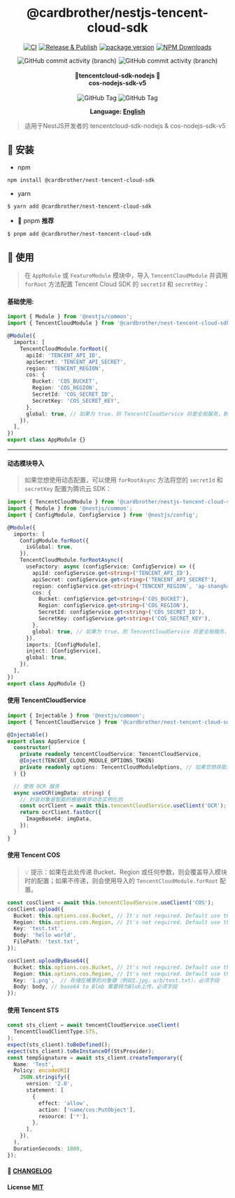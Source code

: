 <h1 align="center">
    @cardbrother/nestjs-tencent-cloud-sdk
</h1>
<p style="text-align:center;display:flex;justify-content:center;gap:5px;" align="center">
  <a href="https://github.com/guotingchao/nest-tencent-cloud-sdk/actions/workflows/CI.yml">
    <img alt="CI" src="https://github.com/guotingchao/nest-tencent-cloud-sdk/actions/workflows/CI.yml/badge.svg"/>
  </a>
  <a href="https://github.com/guotingchao/nest-tencent-cloud-sdk/actions/workflows/Release.yml">
    <img alt="Release &amp; Publish" src="https://github.com/guotingchao/nest-tencent-cloud-sdk/actions/workflows/Release.yml/badge.svg"/>
  </a>
  <a href="https://badge.fury.io/js/@cardbrother%2Fnestjs-tencent-cloud-sdk">
    <img alt="package version" src="https://badge.fury.io/js/@cardbrother%2Fnestjs-tencent-cloud-sdk.svg"/>
  </a>
  <a href="https://www.npmjs.com/package/@cardbrother/nestjs-tencent-cloud-sdk">
    <img alt="NPM Downloads" src="https://img.shields.io/npm/d18m/%40cardbrother%2Fnestjs-tencent-cloud-sdk"/>
  </a>
</p>
<p style="text-align:center;display:flex;justify-content:center;gap:5px;" align="center">
  <img alt="GitHub commit activity (branch)" src="https://img.shields.io/github/commit-activity/t/guotingchao/nest-tencent-cloud-sdk/main?logo=github&amp;logoColor=green&amp;color=%23FF40E0D0"/>
  <img alt="GitHub commit activity (branch)" src="https://img.shields.io/github/commit-activity/t/guotingchao/nest-tencent-cloud-sdk/develop?logo=github&amp;logoColor=green&amp;label=Develop%20Commits&amp;color=%23FF40E0D0"/>
</p>

<p style="display:flex;padding: 3px 0; justify-content:center; align-items:center;" align="center">
  <strong style="width:200px;">🚨tencentcloud-sdk-nodejs 🚨cos-nodejs-sdk-v5</strong>
  <p align="center">
    <img alt="GitHub Tag" src="https://img.shields.io/github/v/tag/TencentCloud/tencentcloud-sdk-nodejs?color=slateblue&labelColor=red&label=version">
    <img alt="GitHub Tag" src="https://img.shields.io/github/v/tag/tencentyun/cos-nodejs-sdk-v5?color=slateblue&labelColor=red&label=version">
  </p>
  <p align="center"><strong>Language: <a href="README.md">English</a></strong></p>
</p>

> 适用于NestJS开发者的 tencentcloud-sdk-nodejs & cos-nodejs-sdk-v5

## 🔨 安装

- npm

```bash
npm install @cardbrother/nest-tencent-cloud-sdk
```

- yarn

```bash
$ yarn add @cardbrother/nest-tencent-cloud-sdk
```

- 🚀 pnpm **推荐**

```bash
$ pnpm add @cardbrother/nest-tencent-cloud-sdk
```

## 🍚 使用

> 在 `AppModule` 或 `FeatureModule` 模块中，导入 `TencentCloudModule` 并调用 `forRoot` 方法配置 Tencent Cloud SDK 的 `secretId` 和 `secretKey`：

#### **基础使用:**

```ts
import { Module } from '@nestjs/common';
import { TencentCloudModule } from '@cardbrother/nest-tencent-cloud-sdk';

@Module({
  imports: [
    TencentCloudModule.forRoot({
      apiId: 'TENCENT_API_ID',
      apiSecret: 'TENCENT_API_SECRET',
      region: 'TENCENT_REGION',
      cos: {
        Bucket: 'COS_BUCKET',
        Region: 'COS_REGION',
        SecretId: 'COS_SECRET_ID',
        SecretKey: 'COS_SECRET_KEY',
      },
      global: true, // 如果为 true，则 TencentCloudService 将是全局服务，默认为 false
    }),
  ],
})
export class AppModule {}
```

---

#### **动态模块导入**

> 如果您想使用动态配置，可以使用 `forRootAsync` 方法将您的 `secretId` 和 `secretKey` 配置为腾讯云 SDK：

```ts
import { TencentCloudModule } from '@cardbrother/nestjs-tencent-cloud-sdk';
import { Module } from '@nestjs/common';
import { ConfigModule, ConfigService } from '@nestjs/config';

@Module({
  imports: [
    ConfigModule.forRoot({
      isGlobal: true,
    }),
    TencentCloudModule.forRootAsync({
      useFactory: async (configService: ConfigService) => ({
        apiId: configService.get<string>('TENCENT_API_ID'),
        apiSecret: configService.get<string>('TENCENT_API_SECRET'),
        region: configService.get<string>('TENCENT_REGION', 'ap-shanghai'),
        cos: {
          Bucket: configService.get<string>('COS_BUCKET'),
          Region: configService.get<string>('COS_REGION'),
          SecretId: configService.get<string>('COS_SECRET_ID'),
          SecretKey: configService.get<string>('COS_SECRET_KEY'),
        },
        global: true, // 如果为 true，则 TencentCloudService 将是全局服务，默认为 false
      }),
      imports: [ConfigModule],
      inject: [ConfigService],
      global: true,
    }),
  ],
})
export class AppModule {}
```

#### **使用 TencentCloudService**

```ts
import { Injectable } from '@nestjs/common';
import { TencentCloudService } from '@cardbrother/nest-tencent-cloud-sdk';

@Injectable()
export class AppService {
  constructor(
    private readonly tencentCloudService: TencentCloudService,
    @Inject(TENCENT_CLOUD_MODULE_OPTIONS_TOKEN)
    private readonly options: TencentCloudModuleOptions, // 如果您想获取选项，可以使用这个
  ) {}

  // 使用 OCR 服务
  async useOCR(imgData: string) {
    // 封装对象是智能的根据枚举动态实例化的
    const ocrClient = await this.tencentCloudService.useClient('OCR'); // or SMS,COS,etc
    return ocrClient.fastOcr({
      ImageBase64: imgData,
    });
  }
}
```

#### **使用 Tencent COS**

> 💡 提示：如果在此处传递 Bucket、Region 或任何参数，则会覆盖导入模块时的配置；如果不传递，则会使用导入的 `TencentCloudModule.forRoot` 配置。

```ts
const cosClient = await this.tencentCloudService.useClient('COS');
cosClient.upload({
  Bucket: this.options.cos.Bucket, // It's not required. Default use the configuration at the Module Import time
  Region: this.options.cos.Region, // It's not required. Default use the configuration at the Module Import time
  Key: 'test.txt',
  Body: 'hello world',
  FilePath: 'test.txt',
});

cosClient.uploadByBase64({
  Bucket: this.options.cos.Bucket, // It's not required. Default use the configuration at the Module Import time
  Region: this.options.cos.Region, // It's not required. Default use the configuration at the Module Import time
  Key: '1.png',  // 存储在桶里的对象键（例如1.jpg，a/b/test.txt），必须字段
  Body: body, // base64 to Blob 需要转为Blob上传，必须字段
});
```

#### **使用 Tencent STS**

```ts
const sts_client = await tencentCloudService.useClient(
  TencentCloudClientType.STS,
);
expect(sts_client).toBeDefined();
expect(sts_client).toBeInstanceOf(StsProvider);
const tempSignature = await sts_client.createTemporary({
  Name: 'Test',
  Policy: encodeURI(
    JSON.stringify({
      version: '2.0',
      statement: [
        {
          effect: 'allow',
          action: ['name/cos:PutObject'],
          resource: ['*'],
        },
      ],
    }),
  ),
  DurationSeconds: 1800,
});
```

#### 📝 [CHANGELOG](CHANGELOG.md)

#### License [MIT](https://github.com/guotingchao/nest-tencent-cloud-sdk/blob/main/LICENSE)

